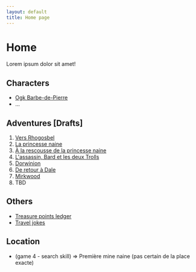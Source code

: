 ```yaml
---
layout: default
title: Home page
---
```


# Home
Lorem ipsum dolor sit amet!

## Characters
- [Ogk Barbe-de-Pierre](Characters/Ogk-Barbe-de-Pierre)
- ...

## Adventures [Drafts]
1. [Vers Rhogosbel](Adventures/game-01-vers-rhogosbel)
1. [La princesse naine](Adventures//game-02-la-princesse-naine)
1. [À la rescousse de la princesse naine](Adventures/game-03-a-la-rescousse-de-la-princesse-naine)
1. [L'assassin, Bard et les deux Trolls](Adventures/game-04-l-assassin-bard-et-les-deux-trolls)
1. [Dorwinion](Adventures/game-05-dorwinion.md)
1. [De retour à Dale](Adventures/game-06-de-retour-a-dale)
1. [Mirkwood](Adventures/game-07-mirkwood)
1. TBD

## Others
- [Treasure points ledger](treasure-points-ledger)
- [Travel jokes](travel-jokes)

## Location
- (game 4 - search skill) => Première mine naine (pas certain de la place exacte)